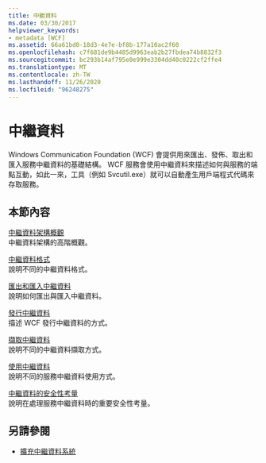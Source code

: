```yaml
---
title: 中繼資料
ms.date: 03/30/2017
helpviewer_keywords:
- metadata [WCF]
ms.assetid: 66a61bd0-18d3-4e7e-bf8b-177a10ac2f60
ms.openlocfilehash: c7f681de9b4485d9963eab2b27fbdea74b8832f3
ms.sourcegitcommit: bc293b14af795e0e999e3304dd40c0222cf2ffe4
ms.translationtype: MT
ms.contentlocale: zh-TW
ms.lasthandoff: 11/26/2020
ms.locfileid: "96248275"
---
```

# <a name="metadata"></a>中繼資料

Windows Communication Foundation (WCF) 會提供用來匯出、發佈、取出和匯入服務中繼資料的基礎結構。 WCF 服務會使用中繼資料來描述如何與服務的端點互動，如此一來，工具（例如 Svcutil.exe）就可以自動產生用戶端程式代碼來存取服務。  
  
## <a name="in-this-section"></a>本節內容  

 [中繼資料架構概觀](metadata-architecture-overview.md)  
 中繼資料架構的高階概觀。  
  
 [中繼資料格式](metadata-formats.md)  
 說明不同的中繼資料格式。  
  
 [匯出和匯入中繼資料](exporting-and-importing-metadata.md)  
 說明如何匯出與匯入中繼資料。  
  
 [發行中繼資料](publishing-metadata.md)  
 描述 WCF 發行中繼資料的方式。  
  
 [擷取中繼資料](retrieving-metadata.md)  
 說明不同的中繼資料擷取方式。  
  
 [使用中繼資料](using-metadata.md)  
 說明不同的服務中繼資料使用方式。  
  
 [中繼資料的安全性考量](security-considerations-with-metadata.md)  
 說明在處理服務中繼資料時的重要安全性考量。  
  
## <a name="see-also"></a>另請參閱

- [擴充中繼資料系統](../extending/extending-the-metadata-system.md)
